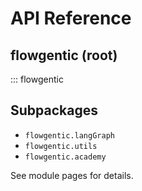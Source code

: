 # API Reference

## flowgentic (root)

::: flowgentic

## Subpackages

- `flowgentic.langGraph`
- `flowgentic.utils`
- `flowgentic.academy`

See module pages for details.
